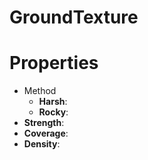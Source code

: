# GroundTexture


# Properties

- Method
  - **Harsh**: <desc>
  - **Rocky**: <desc>
- **Strength**: 
- **Coverage**: 
- **Density**: 



